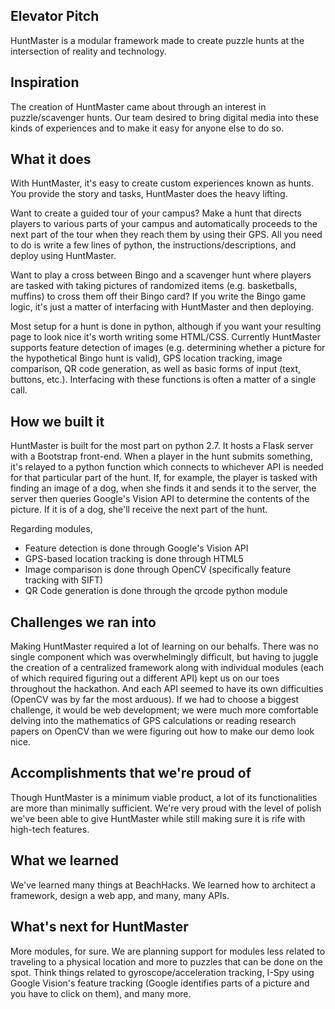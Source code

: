 ## Elevator Pitch
HuntMaster is a modular framework made to create puzzle hunts at the intersection of reality and technology. 

## Inspiration
The creation of HuntMaster came about through an interest in puzzle/scavenger hunts. Our team desired to bring digital media into these kinds of experiences and to make
it easy for anyone else to do so.
 
## What it does
With HuntMaster, it's easy to create custom experiences known as hunts. You provide the story and tasks, HuntMaster does the heavy lifting. 

Want to create a guided tour of your campus? Make a hunt that directs players to various parts of your campus and automatically proceeds to the next part of the tour when they
reach them by using their GPS. All you need to do is write a few lines of python, the instructions/descriptions, and deploy using HuntMaster. 

Want to play a cross between Bingo and a scavenger hunt where players are tasked with taking pictures of randomized items (e.g. basketballs, muffins)
 to cross them off their Bingo card? If you write the Bingo game logic, it's just a matter of interfacing with HuntMaster and then deploying.

Most setup for a hunt is done in python, although if you want your resulting page to look nice it's worth writing some HTML/CSS. Currently HuntMaster supports
feature detection of images (e.g. determining whether a picture for the hypothetical Bingo hunt is valid), GPS location tracking, image comparison, QR code generation,
as well as basic forms of input (text, buttons, etc.). Interfacing with these functions is often a matter of a single call.

## How we built it
HuntMaster is built for the most part on python 2.7. It hosts a Flask server with a Bootstrap front-end. When a player in the hunt submits something, it's relayed to a python function which connects to whichever API is needed for that particular part of the hunt. If, for example, the player is
tasked with finding an image of a dog, when she finds it and sends it to the server, the server then queries Google's Vision API to determine the contents of the picture.
If it is of a dog, she'll receive the next part of the hunt. 

Regarding modules,
* Feature detection is done through Google's Vision API
* GPS-based location tracking is done through HTML5
* Image comparison is done through OpenCV (specifically feature tracking with SIFT)
* QR Code generation is done through the qrcode python module

## Challenges we ran into
Making HuntMaster required a lot of learning on our behalfs. There was no single component which was overwhelmingly difficult, but having to juggle the creation
of a centralized framework along with individual modules (each of which required figuring out a different API) kept us on our toes throughout the hackathon. And
each API seemed to have its own difficulties (OpenCV was by far the most arduous). If we had to choose a biggest challenge, it would be web development; 
we were much more comfortable delving into the mathematics of GPS calculations or reading research papers on OpenCV than we were figuring out how to make our demo look nice.

## Accomplishments that we're proud of
Though HuntMaster is a minimum viable product, a lot of its functionalities are more than minimally sufficient. We're very proud with the level of polish we've been able
to give HuntMaster while still making sure it is rife with high-tech features. 

## What we learned
We've learned many things at BeachHacks. We learned how to architect a framework, design a web app, and many, many APIs. 

## What's next for HuntMaster
More modules, for sure. We are planning support for modules less related to traveling to a physical location and more to puzzles that can be done on the spot. Think
things related to gyroscope/acceleration tracking, I-Spy using Google Vision's feature tracking (Google identifies parts of a picture and you have to click on them), and
many more.
